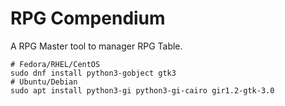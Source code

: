 # RPG Compendium
A RPG Master tool to manager RPG Table.

```
# Fedora/RHEL/CentOS
sudo dnf install python3-gobject gtk3
# Ubuntu/Debian
sudo apt install python3-gi python3-gi-cairo gir1.2-gtk-3.0
```
